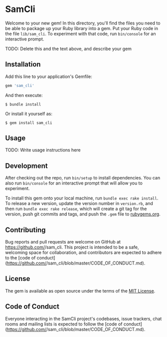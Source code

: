 # SamCli

Welcome to your new gem! In this directory, you'll find the files you need to be able to package up your Ruby library into a gem. Put your Ruby code in the file `lib/sam_cli`. To experiment with that code, run `bin/console` for an interactive prompt.

TODO: Delete this and the text above, and describe your gem

## Installation

Add this line to your application's Gemfile:

```ruby
gem 'sam_cli'
```

And then execute:

    $ bundle install

Or install it yourself as:

    $ gem install sam_cli

## Usage

TODO: Write usage instructions here

## Development

After checking out the repo, run `bin/setup` to install dependencies. You can also run `bin/console` for an interactive prompt that will allow you to experiment.

To install this gem onto your local machine, run `bundle exec rake install`. To release a new version, update the version number in `version.rb`, and then run `bundle exec rake release`, which will create a git tag for the version, push git commits and tags, and push the `.gem` file to [rubygems.org](https://rubygems.org).

## Contributing

Bug reports and pull requests are welcome on GitHub at https://github.com/<github username>/sam_cli. This project is intended to be a safe, welcoming space for collaboration, and contributors are expected to adhere to the [code of conduct](https://github.com/<github username>/sam_cli/blob/master/CODE_OF_CONDUCT.md).


## License

The gem is available as open source under the terms of the [MIT License](https://opensource.org/licenses/MIT).

## Code of Conduct

Everyone interacting in the SamCli project's codebases, issue trackers, chat rooms and mailing lists is expected to follow the [code of conduct](https://github.com/<github username>/sam_cli/blob/master/CODE_OF_CONDUCT.md).
